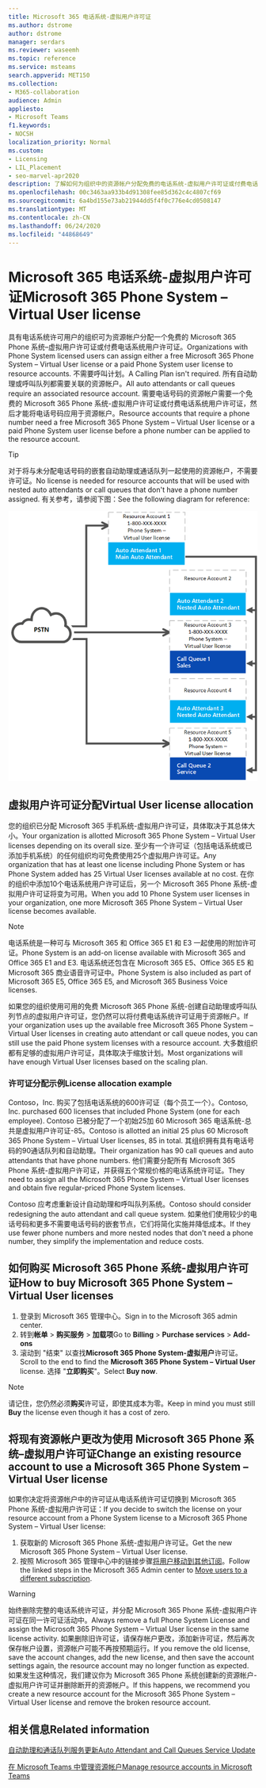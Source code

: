 ```yaml
---
title: Microsoft 365 电话系统-虚拟用户许可证
ms.author: dstrome
author: dstrome
manager: serdars
ms.reviewer: waseemh
ms.topic: reference
ms.service: msteams
search.appverid: MET150
ms.collection:
- M365-collaboration
audience: Admin
appliesto:
- Microsoft Teams
f1.keywords:
- NOCSH
localization_priority: Normal
ms.custom:
- Licensing
- LIL_Placement
- seo-marvel-apr2020
description: 了解如何为组织中的资源帐户分配免费的电话系统-虚拟用户许可证或付费电话系统用户许可证。
ms.openlocfilehash: 00c3463aa933b4d91308fee85d362c4c4807cf69
ms.sourcegitcommit: 6a4bd155e73ab21944dd5f4f0c776e4cd0508147
ms.translationtype: MT
ms.contentlocale: zh-CN
ms.lasthandoff: 06/24/2020
ms.locfileid: "44868649"
---
```

# <a name="microsoft-365-phone-system--virtual-user-license"></a><span data-ttu-id="efa59-103">Microsoft 365 电话系统-虚拟用户许可证</span><span class="sxs-lookup"><span data-stu-id="efa59-103">Microsoft 365 Phone System – Virtual User license</span></span>

<span data-ttu-id="efa59-104">具有电话系统许可用户的组织可为资源帐户分配一个免费的 Microsoft 365 Phone 系统–虚拟用户许可证或付费电话系统用户许可证。</span><span class="sxs-lookup"><span data-stu-id="efa59-104">Organizations with Phone System licensed users can assign either a free Microsoft 365 Phone System – Virtual User license or a paid Phone System user license to resource accounts.</span></span> <span data-ttu-id="efa59-105">不需要呼叫计划。</span><span class="sxs-lookup"><span data-stu-id="efa59-105">A Calling Plan isn't required.</span></span> <span data-ttu-id="efa59-106">所有自动助理或呼叫队列都需要关联的资源帐户。</span><span class="sxs-lookup"><span data-stu-id="efa59-106">All auto attendants or call queues require an associated resource account.</span></span> <span data-ttu-id="efa59-107">需要电话号码的资源帐户需要一个免费的 Microsoft 365 Phone 系统-虚拟用户许可证或付费电话系统用户许可证，然后才能将电话号码应用于资源帐户。</span><span class="sxs-lookup"><span data-stu-id="efa59-107">Resource accounts that require a phone number need a free Microsoft 365 Phone System – Virtual User license or a paid Phone System user license before a phone number can be applied to the resource account.</span></span>

> [!TIP]
> <span data-ttu-id="efa59-108">对于将与未分配电话号码的嵌套自动助理或通话队列一起使用的资源帐户，不需要许可证。</span><span class="sxs-lookup"><span data-stu-id="efa59-108">No license is needed for resource accounts that will be used with nested auto attendants or call queues that don't have a phone number assigned.</span></span> <span data-ttu-id="efa59-109">有关参考，请参阅下图：</span><span class="sxs-lookup"><span data-stu-id="efa59-109">See the following diagram for reference:</span></span> 

![虚拟用户许可证](../media/resource-account.png)

## <a name="virtual-user-license-allocation"></a><span data-ttu-id="efa59-111">虚拟用户许可证分配</span><span class="sxs-lookup"><span data-stu-id="efa59-111">Virtual User license allocation</span></span>

<span data-ttu-id="efa59-112">您的组织已分配 Microsoft 365 手机系统-虚拟用户许可证，具体取决于其总体大小。</span><span class="sxs-lookup"><span data-stu-id="efa59-112">Your organization is allotted Microsoft 365 Phone System – Virtual User licenses depending on its overall size.</span></span> <span data-ttu-id="efa59-113">至少有一个许可证（包括电话系统或已添加手机系统）的任何组织均可免费使用25个虚拟用户许可证。</span><span class="sxs-lookup"><span data-stu-id="efa59-113">Any organization that has at least one license including Phone System or has Phone System added has 25 Virtual User licenses available at no cost.</span></span> <span data-ttu-id="efa59-114">在你的组织中添加10个电话系统用户许可证后，另一个 Microsoft 365 Phone 系统-虚拟用户许可证将变为可用。</span><span class="sxs-lookup"><span data-stu-id="efa59-114">When you add 10 Phone System user licenses in your organization, one more Microsoft 365 Phone System – Virtual User license becomes available.</span></span>

> [!NOTE]
> <span data-ttu-id="efa59-115">电话系统是一种可与 Microsoft 365 和 Office 365 E1 和 E3 一起使用的附加许可证。</span><span class="sxs-lookup"><span data-stu-id="efa59-115">Phone System is an add-on license available with Microsoft 365 and Office 365 E1 and E3.</span></span> <span data-ttu-id="efa59-116">电话系统还包含在 Microsoft 365 E5、Office 365 E5 和 Microsoft 365 商业语音许可证中。</span><span class="sxs-lookup"><span data-stu-id="efa59-116">Phone System is also included as part of Microsoft 365 E5, Office 365 E5, and Microsoft 365 Business Voice licenses.</span></span>

<span data-ttu-id="efa59-117">如果您的组织使用可用的免费 Microsoft 365 Phone 系统-创建自动助理或呼叫队列节点的虚拟用户许可证，您仍然可以将付费电话系统许可证用于资源帐户。</span><span class="sxs-lookup"><span data-stu-id="efa59-117">If your organization uses up the available free Microsoft 365 Phone System – Virtual User licenses in creating auto attendant or call queue nodes, you can still use the paid Phone system licenses with a resource account.</span></span> <span data-ttu-id="efa59-118">大多数组织都有足够的虚拟用户许可证，具体取决于缩放计划。</span><span class="sxs-lookup"><span data-stu-id="efa59-118">Most organizations will have enough Virtual User licenses based on the scaling plan.</span></span> 

### <a name="license-allocation-example"></a><span data-ttu-id="efa59-119">许可证分配示例</span><span class="sxs-lookup"><span data-stu-id="efa59-119">License allocation example</span></span>

<span data-ttu-id="efa59-120">Contoso，Inc. 购买了包括电话系统的600许可证（每个员工一个）。</span><span class="sxs-lookup"><span data-stu-id="efa59-120">Contoso, Inc. purchased 600 licenses that included Phone System (one for each employee).</span></span> <span data-ttu-id="efa59-121">Contoso 已被分配了一个初始25加 60 Microsoft 365 电话系统-总共是虚拟用户许可证-85。</span><span class="sxs-lookup"><span data-stu-id="efa59-121">Contoso is allotted an initial 25 plus 60 Microsoft 365 Phone System – Virtual User licenses, 85 in total.</span></span> <span data-ttu-id="efa59-122">其组织拥有具有电话号码的90通话队列和自动助理。</span><span class="sxs-lookup"><span data-stu-id="efa59-122">Their organization has 90 call queues and auto attendants that have phone numbers.</span></span> <span data-ttu-id="efa59-123">他们需要分配所有 Microsoft 365 Phone 系统-虚拟用户许可证，并获得五个常规价格的电话系统许可证。</span><span class="sxs-lookup"><span data-stu-id="efa59-123">They need to assign all the Microsoft 365 Phone System – Virtual User licenses and obtain five regular-priced Phone System licenses.</span></span>

<span data-ttu-id="efa59-124">Contoso 应考虑重新设计自动助理和呼叫队列系统。</span><span class="sxs-lookup"><span data-stu-id="efa59-124">Contoso should consider redesigning the auto attendant and call queue system.</span></span> <span data-ttu-id="efa59-125">如果他们使用较少的电话号码和更多不需要电话号码的嵌套节点，它们将简化实施并降低成本。</span><span class="sxs-lookup"><span data-stu-id="efa59-125">If they use fewer phone numbers and more nested nodes that don't need a phone number, they simplify the implementation and reduce costs.</span></span>

## <a name="how-to-buy-microsoft-365-phone-system--virtual-user-licenses"></a><span data-ttu-id="efa59-126">如何购买 Microsoft 365 Phone 系统-虚拟用户许可证</span><span class="sxs-lookup"><span data-stu-id="efa59-126">How to buy Microsoft 365 Phone System – Virtual User licenses</span></span>

1. <span data-ttu-id="efa59-127">登录到 Microsoft 365 管理中心。</span><span class="sxs-lookup"><span data-stu-id="efa59-127">Sign in to the Microsoft 365 admin center.</span></span>
2. <span data-ttu-id="efa59-128">转到**帐单**  >  **购买服务**  >  **加载项**</span><span class="sxs-lookup"><span data-stu-id="efa59-128">Go to **Billing** > **Purchase services** > **Add-ons**</span></span>
3. <span data-ttu-id="efa59-129">滚动到 "结束" 以查找**Microsoft 365 Phone System-虚拟用户**许可证。</span><span class="sxs-lookup"><span data-stu-id="efa59-129">Scroll to the end to find the **Microsoft 365 Phone System – Virtual User** license.</span></span> <span data-ttu-id="efa59-130">选择 "**立即购买**"。</span><span class="sxs-lookup"><span data-stu-id="efa59-130">Select **Buy now**.</span></span>

> [!NOTE]
> <span data-ttu-id="efa59-131">请记住，您仍然必须**购买**许可证，即使其成本为零。</span><span class="sxs-lookup"><span data-stu-id="efa59-131">Keep in mind you must still  **Buy** the license even though it has a cost of zero.</span></span>

## <a name="change-an-existing-resource-account-to-use-a-microsoft-365-phone-system--virtual-user-license"></a><span data-ttu-id="efa59-132">将现有资源帐户更改为使用 Microsoft 365 Phone 系统–虚拟用户许可证</span><span class="sxs-lookup"><span data-stu-id="efa59-132">Change an existing resource account to use a Microsoft 365 Phone System – Virtual User license</span></span>

<span data-ttu-id="efa59-133">如果你决定将资源帐户中的许可证从电话系统许可证切换到 Microsoft 365 Phone 系统-虚拟用户许可证：</span><span class="sxs-lookup"><span data-stu-id="efa59-133">If you decide to switch the license on your resource account from a Phone System license to a Microsoft 365 Phone System – Virtual User license:</span></span>

1. <span data-ttu-id="efa59-134">获取新的 Microsoft 365 Phone 系统-虚拟用户许可证。</span><span class="sxs-lookup"><span data-stu-id="efa59-134">Get the new Microsoft 365 Phone System – Virtual User license.</span></span>
2. <span data-ttu-id="efa59-135">按照 Microsoft 365 管理中心中的链接步骤[将用户移动到其他订阅](https://docs.microsoft.com/microsoft-365/admin/manage/assign-licenses-to-users#move-users-to-a-different-subscription)。</span><span class="sxs-lookup"><span data-stu-id="efa59-135">Follow the linked steps in the Microsoft 365 Admin center to [Move users to a different subscription](https://docs.microsoft.com/microsoft-365/admin/manage/assign-licenses-to-users#move-users-to-a-different-subscription).</span></span>

> [!WARNING]
> <span data-ttu-id="efa59-136">始终删除完整的电话系统许可证，并分配 Microsoft 365 Phone 系统-虚拟用户许可证在同一许可证活动中。</span><span class="sxs-lookup"><span data-stu-id="efa59-136">Always remove a full Phone System License and assign the Microsoft 365 Phone System – Virtual User license in the same license activity.</span></span> <span data-ttu-id="efa59-137">如果删除旧许可证，请保存帐户更改，添加新许可证，然后再次保存帐户设置，资源帐户可能不再按预期运行。</span><span class="sxs-lookup"><span data-stu-id="efa59-137">If you remove the old license, save the account changes, add the new license, and then save the account settings again, the resource account may no longer function as expected.</span></span> <span data-ttu-id="efa59-138">如果发生这种情况，我们建议你为 Microsoft 365 Phone 系统创建新的资源帐户-虚拟用户许可证并删除断开的资源帐户。</span><span class="sxs-lookup"><span data-stu-id="efa59-138">If this happens, we recommend you create a new resource account for the Microsoft 365 Phone System – Virtual User license and remove the broken resource account.</span></span> 

## <a name="related-information"></a><span data-ttu-id="efa59-139">相关信息</span><span class="sxs-lookup"><span data-stu-id="efa59-139">Related information</span></span>

[<span data-ttu-id="efa59-140">自动助理和通话队列服务更新</span><span class="sxs-lookup"><span data-stu-id="efa59-140">Auto Attendant and Call Queues Service Update</span></span>](https://techcommunity.microsoft.com/t5/Microsoft-Teams-Blog/Auto-Attendant-and-Call-Queues-Service-Update/ba-p/564521)

[<span data-ttu-id="efa59-141">在 Microsoft Teams 中管理资源帐户</span><span class="sxs-lookup"><span data-stu-id="efa59-141">Manage resource accounts in Microsoft Teams</span></span>](../manage-resource-accounts.md)
